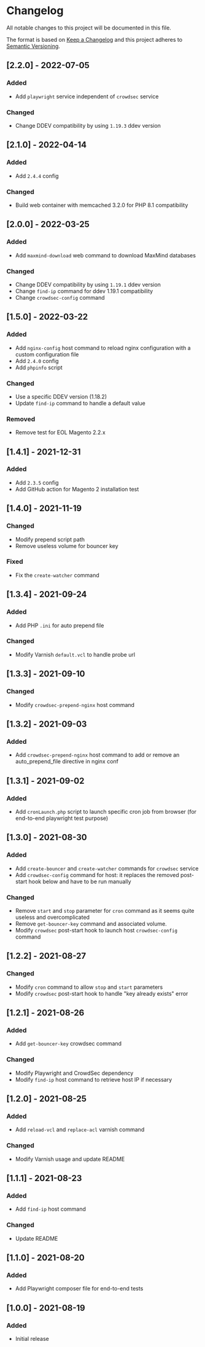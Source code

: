 # Changelog
All notable changes to this project will be documented in this file.

The format is based on [Keep a Changelog](https://keepachangelog.com/en)
and this project adheres to [Semantic Versioning](https://semver.org/spec/v2.0.0.html).


## [2.2.0] - 2022-07-05

### Added
- Add `playwright` service independent of `crowdsec` service

### Changed
- Change DDEV compatibility by using `1.19.3` ddev version


## [2.1.0] - 2022-04-14

### Added
- Add `2.4.4` config

### Changed
- Build web container with memcached 3.2.0 for PHP 8.1 compatibility


## [2.0.0] - 2022-03-25

### Added
- Add `maxmind-download` web command to download MaxMind databases

### Changed
- Change DDEV compatibility by using `1.19.1` ddev version
- Change `find-ip` command for ddev 1.19.1 compatibility
- Change `crowdsec-config` command

## [1.5.0] - 2022-03-22

### Added
- Add `nginx-config` host command to reload nginx configuration with a custom configuration file
- Add `2.4.0` config
- Add `phpinfo` script

### Changed
- Use a specific DDEV version (1.18.2)
- Update `find-ip` command to handle a default value

### Removed
- Remove test for EOL Magento 2.2.x

## [1.4.1] - 2021-12-31

### Added
- Add `2.3.5` config
- Add GitHub action for Magento 2 installation test 


## [1.4.0] - 2021-11-19

### Changed
- Modify prepend script path
- Remove useless volume for bouncer key

### Fixed
- Fix the `create-watcher` command


## [1.3.4] - 2021-09-24

### Added
- Add PHP `.ini` for auto prepend file

### Changed
- Modify Varnish `default.vcl` to handle probe url

## [1.3.3] - 2021-09-10

### Changed
- Modify `crowdsec-prepend-nginx` host command

## [1.3.2] - 2021-09-03

### Added
- Add `crowdsec-prepend-nginx` host command to add or remove an auto_prepend_file directive in nginx conf 

## [1.3.1] - 2021-09-02

### Added
- Add `cronLaunch.php` script to launch specific cron job from browser (for end-to-end playwright test purpose)

## [1.3.0] - 2021-08-30

### Added
- Add `create-bouncer` and `create-watcher` commands for `crowdsec` service
- Add `crowdsec-config` command for host: it replaces the removed post-start hook below and have to be run manually

### Changed
- Remove `start` and `stop` parameter for `cron` command as it seems quite useless and overcomplicated
- Remove `get-bouncer-key` command and associated volume.
- Modify `crowdsec` post-start hook to launch host `crowdsec-config` command 

## [1.2.2] - 2021-08-27

### Changed
- Modify `cron` command to allow `stop` and `start` parameters
- Modify `crowdsec` post-start hook to handle "key already exists" error


## [1.2.1] - 2021-08-26

### Added
- Add `get-bouncer-key` crowdsec command
### Changed
- Modify Playwright and CrowdSec dependency
- Modify `find-ip` host command to retrieve host IP if necessary

## [1.2.0] - 2021-08-25

### Added
- Add `reload-vcl` and `replace-acl` varnish command
### Changed
- Modify Varnish usage and update README


## [1.1.1] - 2021-08-23

### Added
- Add `find-ip` host command
### Changed
- Update README

## [1.1.0] - 2021-08-20

### Added
- Add Playwright composer file for end-to-end tests


## [1.0.0] - 2021-08-19

### Added
- Initial release
